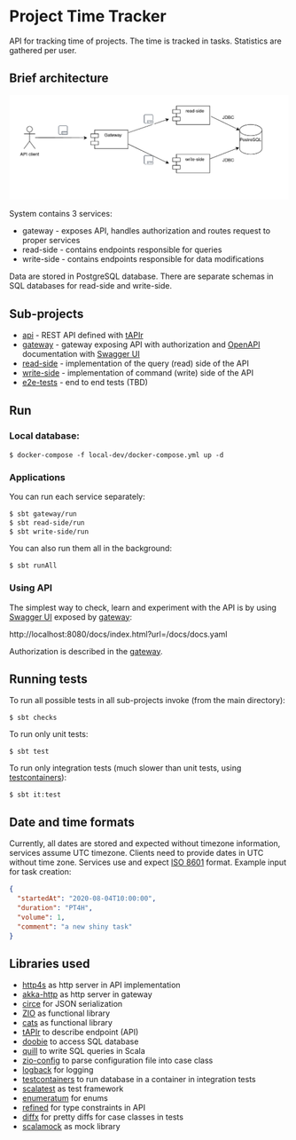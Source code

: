 # Project Time Tracker

API for tracking time of projects. The time is tracked in tasks. Statistics are gathered per user.

## Brief architecture

![Architecture diagram](arch_diagram.png)

System contains 3 services:
 * gateway - exposes API, handles authorization and routes request to proper services
 * read-side - contains endpoints responsible for queries
 * write-side - contains endpoints responsible for data modifications

Data are stored in PostgreSQL database. There are separate schemas in SQL databases for read-side and write-side.

## Sub-projects

 * [api](api/README.md) - REST API defined with [tAPIr](https://tapir.softwaremill.com/)
 * [gateway](gateway/README.md) - gateway exposing API with authorization
   and [OpenAPI](https://www.openapis.org/) documentation with [Swagger UI](https://swagger.io/tools/swagger-ui/)
 * [read-side](read-side/README.md) - implementation of the query (read) side of the API
 * [write-side](write-side/README.md) - implementation of command (write) side of the API
 * [e2e-tests](e2e-tests/README.md) - end to end tests (TBD)

## Run

### Local database:
```
$ docker-compose -f local-dev/docker-compose.yml up -d
```

### Applications

You can run each service separately:
```
$ sbt gateway/run
$ sbt read-side/run
$ sbt write-side/run
```

You can also run them all in the background:
```
$ sbt runAll
```

### Using API

The simplest way to check, learn and experiment with the API
is by using [Swagger UI](https://swagger.io/tools/swagger-ui/) exposed by [gateway](gateway/README.md):

http://localhost:8080/docs/index.html?url=/docs/docs.yaml

Authorization is described in the [gateway](gateway/README.md).

## Running tests

To run all possible tests in all sub-projects invoke (from the main directory):
```
$ sbt checks
```
To run only unit tests:
```
$ sbt test
```
To run only integration tests (much slower than unit tests, using
[testcontainers](https://github.com/testcontainers/testcontainers-scala)):
```
$ sbt it:test
```

## Date and time formats

Currently, all dates are stored and expected without timezone information, services assume UTC timezone. Clients
need to provide dates in UTC without time zone. Services use and expect
[ISO 8601](https://en.wikipedia.org/wiki/ISO_8601) format. Example input for task creation:
```json
{
  "startedAt": "2020-08-04T10:00:00",
  "duration": "PT4H",
  "volume": 1,
  "comment": "a new shiny task"
}
```

## Libraries used

 * [http4s](https://http4s.org/) as http server in API implementation
 * [akka-http](https://doc.akka.io/docs/akka-http/current/index.html) as http server in gateway
 * [circe](https://circe.github.io/circe/) for JSON serialization
 * [ZIO](https://zio.dev/) as functional library
 * [cats](https://typelevel.org/cats/) as functional library
 * [tAPIr](https://tapir.softwaremill.com/) to describe endpoint (API)
 * [doobie](https://tpolecat.github.io/doobie/) to access SQL database
 * [quill](https://getquill.io/) to write SQL queries in Scala
 * [zio-config](https://zio.github.io/zio-config/) to parse configuration file into case class
 * [logback](http://logback.qos.ch/) for logging
 * [testcontainers](https://github.com/testcontainers/testcontainers-scala) to run database in a container in integration tests
 * [scalatest](https://www.scalatest.org/) as test framework
 * [enumeratum](https://github.com/lloydmeta/enumeratum) for enums
 * [refined](https://github.com/fthomas/refined) for type constraints in API
 * [diffx](https://github.com/softwaremill/diffx) for pretty diffs for case classes in tests
 * [scalamock](https://scalamock.org/) as mock library
